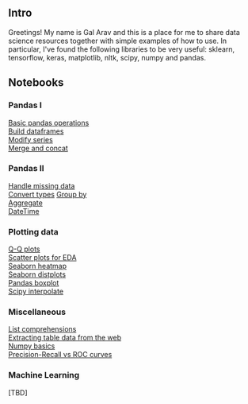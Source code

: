 <!-- Global site tag (gtag.js) - Google Analytics -->
<script async src="https://www.googletagmanager.com/gtag/js?id=UA-123065321-1"></script>
<script>
  window.dataLayer = window.dataLayer || [];
  function gtag(){dataLayer.push(arguments);}
  gtag('js', new Date());

  gtag('config', 'UA-123065321-1');
</script>

## Intro
Greetings! My name is Gal Arav and this is a place for me to share data science resources together with simple examples of how to use. In particular, I've found the following libraries to be very useful: sklearn, tensorflow, keras, matplotlib, nltk, scipy, numpy and pandas.

## Notebooks

### Pandas I
<a href="https://github.com/gal-a/blog/blob/master/docs/notebooks/pandas/pandas_basic_operations.ipynb" target="_blank">Basic pandas operations</a>  
<a href="https://github.com/gal-a/blog/blob/master/docs/notebooks/pandas/pandas_build_dataframes.ipynb" target="_blank">Build dataframes</a>   
<a href="https://github.com/gal-a/blog/blob/master/docs/notebooks/pandas/pandas_modify_series.ipynb" target="_blank">Modify series</a>  
<a href="https://github.com/gal-a/blog/blob/master/docs/notebooks/pandas/pandas_merge_concat.ipynb" target="_blank">Merge and concat</a>  

### Pandas II
<a href="https://github.com/gal-a/blog/blob/master/docs/notebooks/pandas/pandas_handle_missing_data.ipynb" target="_blank">Handle missing data</a>  
<a href="https://github.com/gal-a/blog/blob/master/docs/notebooks/pandas/pandas_convert_types.ipynb" target="_blank">Convert types</a> 
<a href="https://github.com/gal-a/blog/blob/master/docs/notebooks/pandas/pandas_groupby.ipynb.ipynb" target="_blank">Group by</a>  
<a href="https://github.com/gal-a/blog/blob/master/docs/notebooks/pandas/pandas_agg.ipynb" target="_blank">Aggregate</a>  
<a href="https://github.com/gal-a/blog/blob/master/docs/notebooks/pandas/pandas_datetime.ipynb" target="_blank">DateTime</a>  

### Plotting data
<a href="https://github.com/gal-a/blog/blob/master/docs/notebooks/plot/plot_quantile_quantile_plots.ipynb" target="_blank">Q-Q plots</a>  
<a href="https://github.com/gal-a/blog/blob/master/docs/notebooks/plot/plot_scatter_for_EDA.ipynb" target="_blank">Scatter plots for EDA</a>  
<a href="https://github.com/gal-a/blog/blob/master/docs/notebooks/plot/plot_seaborn_heatmap.ipynb" target="_blank">Seaborn heatmap</a>  
<a href="https://github.com/gal-a/blog/blob/master/docs/notebooks/plot/plot_seaborn_distplots.ipynb" target="_blank">Seaborn distplots</a>  
<a href="https://github.com/gal-a/blog/blob/master/docs/notebooks/plot/plot_boxplot.ipynb" target="_blank">Pandas boxplot</a>  
<a href="https://github.com/gal-a/blog/blob/master/docs/notebooks/plot/plot_interpolate.ipynb" target="_blank">Scipy interpolate</a>   

### Miscellaneous
<a href="https://github.com/gal-a/blog/blob/master/docs/notebooks/misc/list_comprehensions.ipynb" target="_blank">List comprehensions</a>  
<a href="https://github.com/gal-a/blog/blob/master/docs/notebooks/misc/html_extracting_table_data.ipynb" target="_blank">Extracting table data from the web</a>  
<a href="https://github.com/gal-a/blog/blob/master/docs/notebooks/misc/numpy_basics.ipynb" target="_blank">Numpy basics</a>  
<a href="https://github.com/gal-a/blog/blob/master/docs/notebooks/sklearn/sklearn_precision_recall_vs_roc_curves.ipynb" target="_blank">Precision-Recall vs ROC curves</a>  

### Machine Learning
[TBD]